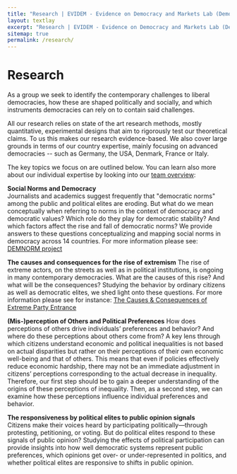 ```yaml
---
title: "Research | EVIDEM - Evidence on Democracy and Markets Lab (Democracy and Markets Lab) | University of Münster and Aarhus University"
layout: textlay
excerpt: "Research | EVIDEM - Evidence on Democracy and Markets Lab (Democracy and Markets Lab) | University of Münster and Aarhus University"
sitemap: true
permalink: /research/
---
```


# Research

As a group we seek to identify the contemporary challenges to liberal democracies, how these are shaped politically and socially, and which instruments democracies can rely on to contain said challenges. 

All our research relies on state of the art research methods, mostly quantitative, experimental designs that aim to rigorously test our theoretical claims. To us this makes our research evidence-based. We also cover large grounds in terms of our country expertise, mainly focusing on advanced democracies -- such as Germany, the USA, Denmark, France or Italy. 

The key topics we focus on are outlined below. You can learn also more about our individual expertise by looking into our [team overview](https://compev-unit.github.io/team/):

**Social Norms and Democracy**  
Journalists and academics suggest frequently that "democratic norms" among the public and political elites are eroding. But what do we mean conceptually when referring to norms in the context of democracy and democratic values? Which role do they play for democratic stability? And which factors affect the rise and fall of democratic norms? We provide answers to these questions conceptualizing and mapping social norms in democracy across 14 countries. For more information please see: [DEMNORM project](https://demnorm.github.io/)

**The causes and consequences for the rise of extremism** 
The rise of extreme actors, on the streets as well as in political institutions, is ongoing in many contemporary democracies. What are the causes of this rise? And what will be the consequences? Studying the behavior by ordinary citizens as well as democratic elites, we shed light onto these questions. For more information please see for instance: [The Causes & Consequences of Extreme Party Entrance](https://extremeentrance.github.io/)

**(Mis-)perception of Others and Political Preferences** 
How does perceptions of others drive individuals’ preferences and behavior? And where do these perceptions about others come from? A key lens through which citizens understand economic and political inequalities is not based on actual disparities but rather on their perceptions of their own economic well-being and that of others. This means that even if policies effectively reduce economic hardship, there may not be an immediate adjustment in citizens’ perceptions corresponding to the actual decrease in inequality. Therefore, our first step should be to gain a deeper understanding of the origins of these perceptions of inequality. Then, as a second step, we can examine how these perceptions influence individual preferences and behavior.

**The responsiveness by political elites to public opinion signals**  
Citizens make their voices heard by participating politically—through protesting, petitioning, or voting. But do political elites respond to these signals of public opinion? Studying the effects of political participation can provide insights into how well democratic systems represent public preferences, which opinions get over- or under-represented in politics, and whether political elites are responsive to shifts in public opinion.